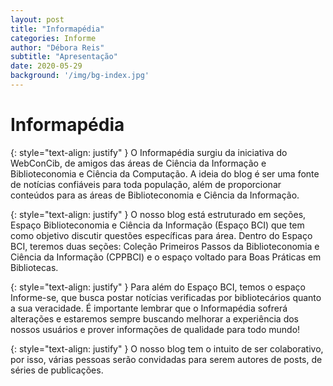 ```yaml
---
layout: post
title: "Informapédia"
categories: Informe
author: "Débora Reis"
subtitle: "Apresentação"
date: 2020-05-29
background: '/img/bg-index.jpg'
---
```


# Informapédia

{: style="text-align: justify" }
O Informapédia surgiu da iniciativa do WebConCib, de amigos das áreas de Ciência da Informação e Biblioteconomia e Ciência da Computação. A ideia do blog é ser uma fonte de notícias confiáveis para toda população, além de proporcionar conteúdos para as áreas de Biblioteconomia e Ciência da Informação.

{: style="text-align: justify" }
O nosso blog está estruturado em seções, Espaço Biblioteconomia e Ciência da Informação (Espaço BCI) que tem como objetivo discutir questões específicas para área. Dentro do Espaço BCI, teremos duas seções: Coleção Primeiros Passos da Biblioteconomia e Ciência da Informação (CPPBCI) e o espaço voltado para Boas Práticas em Bibliotecas. 

{: style="text-align: justify" }
Para além do Espaço BCI, temos o espaço Informe-se, que busca postar notícias verificadas por bibliotecários quanto a sua veracidade. 
É importante lembrar que o Informapédia sofrerá alterações e estaremos sempre buscando melhorar a experiência dos nossos usuários e prover informações de qualidade para todo mundo! 

{: style="text-align: justify" }
O nosso blog tem o intuito de ser colaborativo, por isso, várias pessoas serão convidadas para serem autores de posts, de séries de publicações. 
